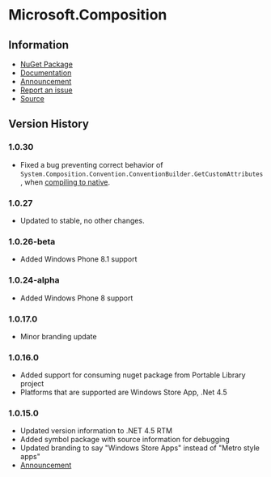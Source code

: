 # Microsoft.Composition

## Information

* [NuGet Package](http://nuget.org/packages/Microsoft.Composition)
* [Documentation](http://msdn.microsoft.com/en-us/library/jj635137.aspx)
* [Announcement](http://blogs.msdn.com/b/bclteam/archive/2012/03/02/introducing-mef-lightweight-composition-and-an-updated-composition-provider-for-asp-net-mvc-nick.aspx)
* [Report an issue](http://github.com/dotnet/corefx/issues/new)
* [Source](https://github.com/dotnet/corefx/tree/master/src)

## Version History

### 1.0.30

* Fixed a bug preventing correct behavior of
  `System.Composition.Convention.ConventionBuilder.GetCustomAttributes`, when
  [compiling to native](http://msdn.microsoft.com/vstudio/dotnetnative.aspx).

### 1.0.27

* Updated to stable, no other changes.

### 1.0.26-beta

* Added Windows Phone 8.1 support

### 1.0.24-alpha

* Added Windows Phone 8 support

### 1.0.17.0

* Minor branding update

### 1.0.16.0

* Added support for consuming nuget package from Portable Library project
* Platforms that are supported are Windows Store App, .Net 4.5

### 1.0.15.0

* Updated version information to .NET 4.5 RTM
* Added symbol package with source information for debugging
* Updated branding to say "Windows Store Apps" instead of "Metro style apps"
* [Announcement](http://blogs.msdn.com/b/bclteam/archive/2012/03/02/introducing-mef-lightweight-composition-and-an-updated-composition-provider-for-asp-net-mvc-nick.aspx)
